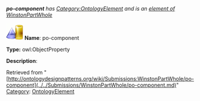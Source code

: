 ___po-component__ has [Category:OntologyElement](../../Category/OntologyElement.md "Category:OntologyElement") and is an [element of](../../Property/ElementOf.md "Property:ElementOf") [WinstonPartWhole](../../Submissions/WinstonPartWhole.md "Submissions:WinstonPartWhole")_


  




[![ObjectProperty](../../images/thumb/c/c3/ObjectProperty.gif/45px-ObjectProperty.gif)](../../Image/ObjectProperty.gif.md "ObjectProperty")
__Name__: po-component 


__Type:__ owl:ObjectProperty 


__Description__: 





Retrieved from "[http://ontologydesignpatterns.org/wiki/Submissions:WinstonPartWhole/po-component](../../Submissions/WinstonPartWhole/po-component.md)"
 [Category](http://ontologydesignpatterns.org/wiki/Special:Categories "Special:Categories"): [OntologyElement](../../Category/OntologyElement.md "Category:OntologyElement")